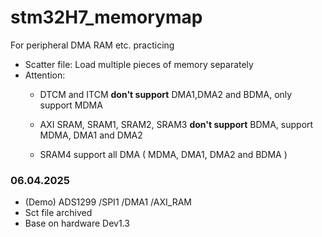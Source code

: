 # stm32H7_memorymap
For peripheral DMA RAM etc. practicing

- Scatter file: Load multiple pieces of memory separately
- Attention:  
    * DTCM and ITCM **don't support** DMA1,DMA2 and BDMA, only support MDMA  

    * AXI SRAM, SRAM1, SRAM2, SRAM3 **don't support** BDMA, support MDMA, DMA1 and DMA2 

    * SRAM4 support all DMA ( MDMA, DMA1, DMA2 and BDMA )  


### 06.04.2025
- (Demo) ADS1299 /SPI1 /DMA1 /AXI_RAM
- Sct file archived
- Base on hardware Dev1.3